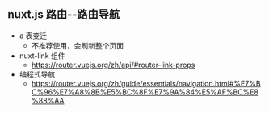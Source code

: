 ## nuxt.js 路由--路由导航
- a 表变迁
  - 不推荐使用，会刷新整个页面
- nuxt-link 组件
  - https://router.vuejs.org/zh/api/#router-link-props
- 编程式导航
  - https://router.vuejs.org/zh/guide/essentials/navigation.html#%E7%BC%96%E7%A8%8B%E5%BC%8F%E7%9A%84%E5%AF%BC%E8%88%AA